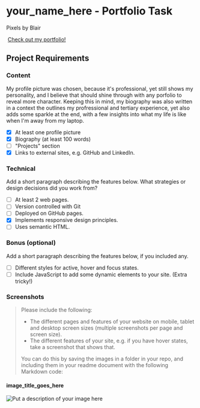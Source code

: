 # your_name_here - Portfolio Task

Pixels by Blair

​
[Check out my portfolio!](http://127.0.0.1:5500/index.html)
​

## Project Requirements

### Content

My profile picture was chosen, because it's professional, yet still shows my personality, and I believe that should shine through with any porfolio to reveal more character. Keeping this in mind, my biography was also written in a context the outlines my profressional and tertiary experience, yet also adds some sparkle at the end, with a few insights into what my life is like when I'm away from my laptop.

- [x] At least one profile picture
- [x] Biography (at least 100 words)
- [ ] "Projects" section
- [x] Links to external sites, e.g. GitHub and LinkedIn.
      ​

### Technical

Add a short paragraph describing the features below. What strategies or design decisions did you work from?

- [ ] At least 2 web pages.
- [ ] Version controlled with Git
- [ ] Deployed on GitHub pages.
- [x] Implements responsive design principles.
- [ ] Uses semantic HTML.

### Bonus (optional)

Add a short paragraph describing the features below, if you included any.

- [ ] Different styles for active, hover and focus states.
- [ ] Include JavaScript to add some dynamic elements to your site. (Extra tricky!)
      ​

### Screenshots

> Please include the following:
>
> - The different pages and features of your website on mobile, tablet and desktop screen sizes (multiple screenshots per page and screen size).
> - The different features of your site, e.g. if you have hover states, take a screenshot that shows that.
>
> You can do this by saving the images in a folder in your repo, and including them in your readme document with the following Markdown code:

#### image_title_goes_here

![Put a description of your image here](./relative_path_to_file)
